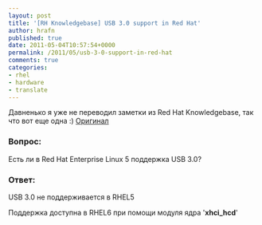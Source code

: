 ```yaml
---
layout: post
title: '[RH Knowledgebase] USB 3.0 support in Red Hat'
author: hrafn
published: true
date: 2011-05-04T10:57:54+0000
permalink: /2011/05/usb-3-0-support-in-red-hat
comments: true
categories:
- rhel
- hardware
- translate
---
```


Давненько я уже не переводил заметки из Red Hat Knowledgebase, так что вот еще одна :) [Оригинал](https://access.redhat.com/kb/docs/DOC-55131)

### Вопрос:

Есть ли в Red Hat Enterprise Linux 5 поддержка USB 3.0?

### Ответ:

USB 3.0 не поддерживается в RHEL5

Поддержка доступна в RHEL6 при помощи модуля ядра '**xhci_hcd**'

